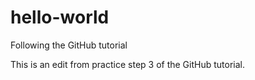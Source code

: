 # hello-world
Following the GitHub tutorial

This is an edit from practice step 3 of the GitHub tutorial.
